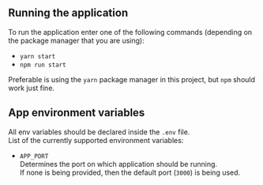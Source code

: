 ## Running the application

To run the application enter one of the following commands (depending on the package manager that you are using):

- `yarn start`
- `npm run start`

Preferable is using the `yarn` package manager in this project, but `npm` should work just fine.

## App environment variables

All env variables should be declared inside the `.env` file.  
List of the currently supported environment variables:

- `APP_PORT`  
  Determines the port on which application should be running.  
  If none is being provided, then the default port (`3000`) is being used.
